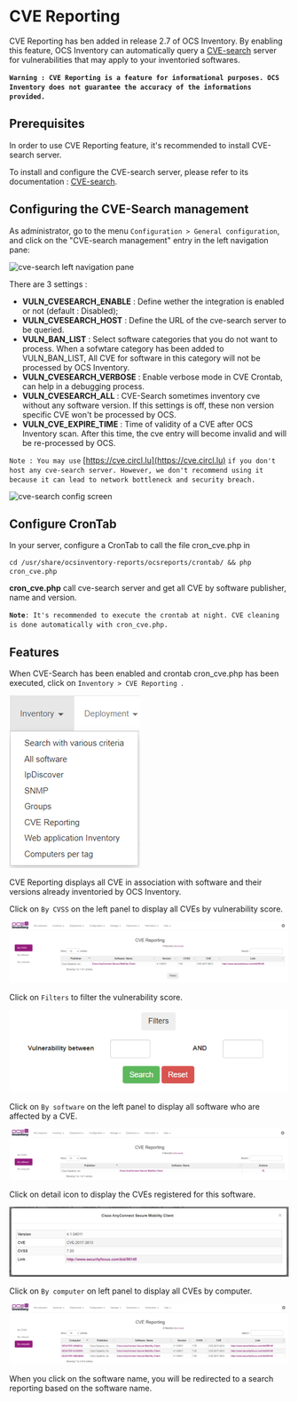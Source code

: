 # CVE Reporting

CVE Reporting has ben added in release 2.7 of OCS Inventory. 
By enabling this feature, OCS Inventory can automatically query a 
[CVE-search](http://cve-search.github.io/cve-search/) server for 
vulnerabilities that may apply to your inventoried softwares.

**`Warning : CVE Reporting is a feature for informational purposes. OCS Inventory does not guarantee the accuracy of the informations provided.`**

## Prerequisites

In order to use CVE Reporting feature, it's recommended to install CVE-search server.

To install and configure the CVE-search server, please refer to its documentation : [CVE-search](http://cve-search.github.io/cve-search/).

## Configuring the CVE-Search management

As administrator, go to the menu ```Configuration > General configuration```, 
and click on the "CVE-search management" entry in the left navigation pane:

![cve-search left navigation pane](../../img/server/reports/cvesearch_config_pane_entry.png)

There are 3 settings :

* **VULN_CVESEARCH_ENABLE** : Define wether the integration is enabled or not (default : Disabled);
* **VULN_CVESEARCH_HOST** : Define the URL of the cve-search server to be queried.
* **VULN_BAN_LIST** : Select software categories that you do not want to process. When a sofwtare category has been added to VULN_BAN_LIST, All CVE for software in this category will not be processed by OCS Inventory.
* **VULN_CVESEARCH_VERBOSE** : Enable verbose mode in CVE Crontab, can help in a debugging process.
* **VULN_CVESEARCH_ALL** : CVE-Search sometimes inventory cve without any software version. If this settings is off, these non version specific CVE won't be processed by OCS.
* **VULN_CVE_EXPIRE_TIME** : Time of validity of a CVE after OCS Inventory scan. After this time, the cve entry will become invalid and will be re-processed by OCS.

`Note : You may use` [https://cve.circl.lu](https://cve.circl.lu) `if you don't host any cve-search server. However, we don't recommend using it because it can lead to network bottleneck and security breach.`

![cve-search config screen](../../img/server/reports/cvesearch_config_screen.png)

## Configure CronTab

In your server, configure a CronTab to call the file cron_cve.php in

    cd /usr/share/ocsinventory-reports/ocsreports/crontab/ && php cron_cve.php

**cron_cve.php** call cve-search server and get all CVE by software publisher, name and version.

**`Note`**`: It's recommended to execute the crontab at night. CVE cleaning is done automatically with cron_cve.php.`

## Features

When CVE-Search has been enabled and crontab cron_cve.php has been executed, click on ```Inventory > CVE Reporting ```.  

![cve-search reporting menu](../../img/server/reports/inventory_tab_menu.png)

CVE Reporting displays all CVE in association with software and their versions already inventoried by OCS Inventory.

Click on `By CVSS` on the left panel to display all CVEs by vulnerability score.

![cve-search cvss](../../img/server/reports/cvesearch_cvetable_cvss.png)

Click on `Filters` to filter the vulnerability score.

![cve-search filter](../../img/server/reports/cvesearch_cvetable_filter.png)

Click on `By software` on the left panel to display all software who are affected by a CVE. 

![cve-search software](../../img/server/reports/cvesearch_cvetable_software.png)

Click on detail icon to display the CVEs registered for this software.

![cve-search details](../../img/server/reports/cvesearch_cvetable_details.png)

Click on `By computer` on left panel to display all CVEs by computer.

![cve-search computer](../../img/server/reports/cvesearch_cvetable_computer.png)

When you click on the software name, you will be redirected to a search reporting based on the software name.
